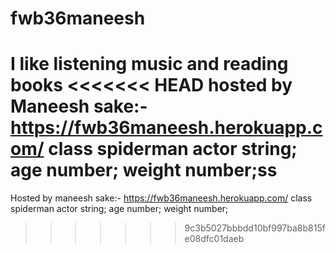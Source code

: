 # fwb36maneesh
I like listening music and reading books
<<<<<<< HEAD
hosted by Maneesh sake:-https://fwb36maneesh.herokuapp.com/
 class spiderman actor string; age number; weight number;ss
=======
Hosted by maneesh sake:- https://fwb36maneesh.herokuapp.com/
class spiderman actor string; age number; weight number;
>>>>>>> 9c3b5027bbbdd10bf997ba8b815fe08dfc01daeb
